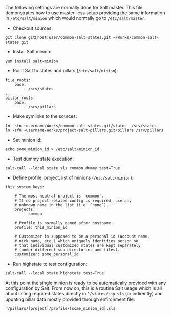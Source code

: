 
The following settings are normally done for Salt master.
This file demonstrates how to use master-less setup providing
the same information in `/etc/salt/minion` which would normally
go to `/etc/salt/master`.

* Checkout sources:
```
git clone git@host:user/common-salt-states.git ~/Works/common-salt-states.git
```

* Install Salt minion:
```
yum install salt-minion
```

* Point Salt to states and pillars (`/etc/salt/minion`):
```
file_roots:
    base:
        - /srv/states
...
pillar_roots:
    base:
        - /srv/pillars
```

* Make symlinks to the sources:
```
ln -sfn ~username/Works/common-salt-states.git/states  /srv/states
ln -sfn ~username/Works/project-salt-pillars.git/pillars /srv/pillars
```

* Set minion id:
```
echo some_minion_id > /etc/salt/minion_id
```

* Test dummy state execution:
```
salt-call --local state.sls common.dummy test=True
```

* Define profile, project, list of minions (`/etc/salt/minion`):
```
this_system_keys:

    # The most neutral project is `common`.
    # If no project-related config is required, use any
    # unknown name in the list (i.e. `none`).
    projects:
        - common

    # Profile is normally named after hostname.
    profile: this_minion_id

    # Customizer is supposed to be a personal id (account name,
    # nick name, etc.) which uniquely identifies person so
    # that individual customized states are kept separately
    # (under different sub-directories and files).
    customizer: some_personal_id
```

* Run highstate to test configuration:
```
salt-call --local state.highstate test=True
```

At this point the single minion is ready to be automatically
provided with any configuration by Salt. From now on, this is
a routine Salt usage which is all about listing required states
directly in `^/states/top.sls` (or indirectly) and updating pillar
data mostly provided through enfironment file:
```
^/pillars/[project]/profile/[some_minion_id].sls
```

